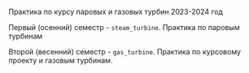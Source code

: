Практика по курсу паровых и газовых турбин 2023-2024 год

Первый (осенний) семестр - `steam_turbine`. Практика по паровым турбинам

Второй (весенний) семестр - `gas_turbine`. Практика по курсовому проекту и газовым турбинам.
